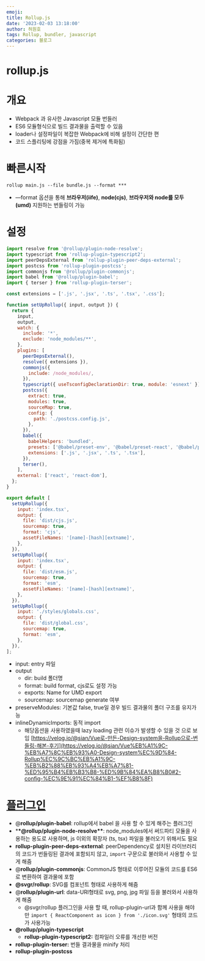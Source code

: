```yaml
---
emoji:
title: Rollup.js
date: '2023-02-03 13:18:00'
author: 허원호
tags: Rollup, bundler, javascript
categories: 블로그
---
```


# rollup.js

# 개요

- Webpack 과 유사한 Javascript 모듈 번들러
- ES6 모듈형식으로 빌드 결과물을 출력할 수 있음
- loader나 설정파일이 복잡한 Webpack에 비해 설정이 간단한 편
- 코드 스플리팅에 강점을 가짐(중복 제거에 특화됨)

# 빠른시작

`rollup main.js --file bundle.js --format ***`

- —format 옵션을 통해 **브라우저(iife)**, **node(cjs)**, **브라우저와 node를 모두(umd)** 지원하는 번들링이 가능

# 설정

```jsx
import resolve from '@rollup/plugin-node-resolve';
import typescript from 'rollup-plugin-typescript2';
import peerDepsExternal from 'rollup-plugin-peer-deps-external';
import postcss from 'rollup-plugin-postcss';
import commonjs from '@rollup/plugin-commonjs';
import babel from '@rollup/plugin-babel';
import { terser } from 'rollup-plugin-terser';

const extensions = ['.js', '.jsx', '.ts', '.tsx', '.css'];

function setUpRollup({ input, output }) {
  return {
    input,
    output,
    watch: {
      include: '*',
      exclude: 'node_modules/**',
    },
    plugins: [
      peerDepsExternal(),
      resolve({ extensions }),
      commonjs({
        include: /node_modules/,
      }),
      typescript({ useTsconfigDeclarationDir: true, module: 'esnext' }),
      postcss({
        extract: true,
        modules: true,
        sourceMap: true,
        config: {
          path: './postcss.config.js',
        },
      }),
      babel({
        babelHelpers: 'bundled',
        presets: ['@babel/preset-env', '@babel/preset-react', '@babel/preset-typescript'],
        extensions: ['.js', '.jsx', '.ts', '.tsx'],
      }),
      terser(),
    ],
    external: ['react', 'react-dom'],
  };
}

export default [
  setUpRollup({
    input: 'index.tsx',
    output: {
      file: 'dist/cjs.js',
      sourcemap: true,
      format: 'cjs',
      assetFileNames: '[name]-[hash][extname]',
    },
  }),
  setUpRollup({
    input: 'index.tsx',
    output: {
      file: 'dist/esm.js',
      sourcemap: true,
      format: 'esm',
      assetFileNames: '[name]-[hash][extname]',
    },
  }),
  setUpRollup({
    input: './styles/globals.css',
    output: {
      file: 'dist/global.css',
      sourcemap: true,
      format: 'esm',
    },
  }),
];
```

- input: entry 파일
- output
  - dir: build 폴더명
  - format: build format, cjs로도 설정 가능
  - exports: Name for UMD export
  - sourcemap: sourcemap generate 여부
- preserveModules: 기본값 false, true일 경우 빌드 결과물의 폴더 구조를 유지가능
- inlineDynamicImports: 동적 import
  - 해당옵션을 사용하였을때 lazy loading 관련 이슈가 발생할 수 있을 것 으로 보임 [https://velog.io/@sian/Vue로-만든-Design-system을-Rollup으로-번들링-해본-후기](https://velog.io/@sian/Vue%EB%A1%9C-%EB%A7%8C%EB%93%A0-Design-system%EC%9D%84-Rollup%EC%9C%BC%EB%A1%9C-%EB%B2%88%EB%93%A4%EB%A7%81-%ED%95%B4%EB%B3%B8-%ED%9B%84%EA%B8%B0#2-config-%EC%9E%91%EC%84%B1-%EF%B8%8F)

# [플러그인](https://github.com/rollup/plugins)

- @**rollup/plugin-babel**: rollup에서 babel 을 사용 할 수 있게 해주는 플러그인
- \***\*@rollup/plugin-node-resolve\*\***: node_modules에서 써드파티 모듈을 사용하는 용도로 사용하며, js 이외의 확장자 (ts, tsx) 파일을 불러오기 위해서도 필요
- **rollup-plugin-peer-deps-external**: peerDependency로 설치된 라이브러리의 코드가 번들링된 결과에 포함되지 않고, `import` 구문으로 불러와서 사용할 수 있게 해줌
- @**rollup/plugin-commonjs**: CommonJS 형태로 이루어진 모듈의 코드를 ES6로 변환하여 결과물에 포함
- **@svgr/rollup**: SVG를 컴포넌트 형태로 사용하게 해줌
- @**rollup/plugin-url**: data-URI형태로 svg, png, jpg 파일 등을 불러와서 사용하게 해줌
  - @svgr/rollup 플러그인을 사용 할 때, rollup-plugin-url과 함께 사용을 해야만 `import { ReactComponent as icon } from './icon.svg'` 형태의 코드가 사용가능
- **@rollup/plugin-typescript**
  - **rollup-plugin-typescript2:** 컴파일러 오류를 개선한 버전
- **rollup-plugin-terser:** 번들 결과물을 minify 처리
- **rollup-plugin-postcss**
